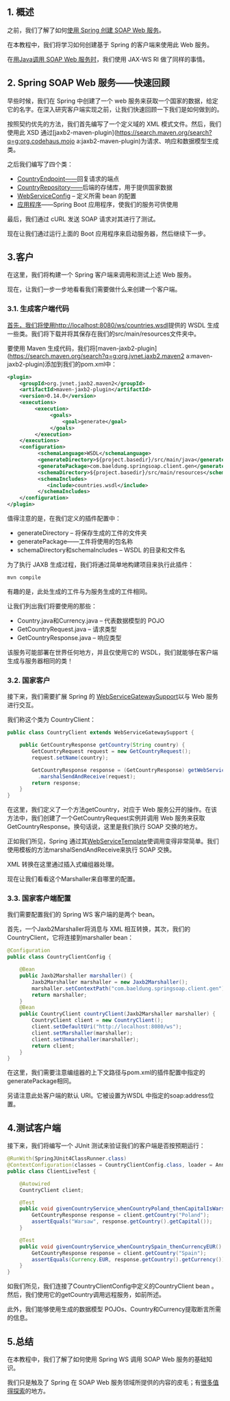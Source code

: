 ## 1. 概述

之前，我们了解了如何[使用 Spring 创建 SOAP Web 服务](https://www.baeldung.com/spring-boot-soap-web-service)。

在本教程中，我们将学习如何创建基于 Spring 的客户端来使用此 Web 服务。

在[用Java调用 SOAP Web 服务时](https://www.baeldung.com/java-soap-web-service)，我们使用 JAX-WS RI 做了同样的事情。

## 2. Spring SOAP Web 服务——快速回顾

早些时候，我们在 Spring 中创建了一个 web 服务来获取一个国家的数据，给定它的名字。在深入研究客户端实现之前，让我们快速回顾一下我们是如何做到的。

按照契约优先的方法，我们首先编写了一个定义域的 XML 模式文件。然后，我们使用此 XSD 通过[jaxb2-maven-plugin](https://search.maven.org/search?q=g:org.codehaus.mojo a:jaxb2-maven-plugin)为请求、响应和数据模型生成类。

之后我们编写了四个类：

-   [CountryEndpoint——](https://www.baeldung.com/spring-boot-soap-web-service#4-add-the-soap-web-service-endpoint)回复请求的端点
-   [CountryRepository——](https://www.baeldung.com/spring-boot-soap-web-service#4-add-the-soap-web-service-endpoint)后端的存储库，用于提供国家数据
-   [WebServiceConfig](https://www.baeldung.com/spring-boot-soap-web-service#5-the-soap-web-service-configuration-beans) – 定义所需 bean 的配置
-   [应用程序](https://www.baeldung.com/spring-boot-soap-web-service#1-build-and-run-the-project)——Spring Boot 应用程序，使我们的服务可供使用

最后，我们通过 cURL 发送 SOAP 请求对其进行了测试。

现在让我们通过运行上面的 Boot 应用程序来启动服务器，然后继续下一步。

## 3.客户

在这里，我们将构建一个 Spring 客户端来调用和测试上述 Web 服务。

现在，让我们一步一步地看看我们需要做什么来创建一个客户端。

### 3.1. 生成客户端代码

[首先，我们将使用http://localhost:8080/ws/countries.wsdl](http://localhost:8080/ws/countries.wsdl)提供的 WSDL 生成一些类。我们将下载并将其保存在我们的src/main/resources文件夹中。

要使用 Maven 生成代码，我们将[maven-jaxb2-plugin](https://search.maven.org/search?q=g:org.jvnet.jaxb2.maven2 a:maven-jaxb2-plugin)添加到我们的pom.xml中：

```xml
<plugin> 
    <groupId>org.jvnet.jaxb2.maven2</groupId>
    <artifactId>maven-jaxb2-plugin</artifactId>
    <version>0.14.0</version>
    <executions>
         <execution>
              <goals>
                  <goal>generate</goal>
              </goals>
         </execution>
    </executions>
    <configuration>
          <schemaLanguage>WSDL</schemaLanguage>
          <generateDirectory>${project.basedir}/src/main/java</generateDirectory>
          <generatePackage>com.baeldung.springsoap.client.gen</generatePackage>
          <schemaDirectory>${project.basedir}/src/main/resources</schemaDirectory>
          <schemaIncludes>
             <include>countries.wsdl</include>
          </schemaIncludes>
    </configuration>
</plugin>
```

值得注意的是，在我们定义的插件配置中：

-   generateDirectory – 将保存生成的工件的文件夹
-   generatePackage——工件将使用的包名称
-   schemaDirectory和schemaIncludes – WSDL 的目录和文件名

为了执行 JAXB 生成过程，我们将通过简单地构建项目来执行此插件：

```bash
mvn compile
```

有趣的是，此处生成的工件与为服务生成的工件相同。

让我们列出我们将要使用的那些：

-   Country.java和Currency.java – 代表数据模型的 POJO
-   GetCountryRequest.java – 请求类型
-   GetCountryResponse.java – 响应类型

该服务可能部署在世界任何地方，并且仅使用它的 WSDL，我们就能够在客户端生成与服务器相同的类！

### 3.2. 国家客户

接下来，我们需要扩展 Spring 的 [WebServiceGatewaySupport](https://docs.spring.io/spring-ws/sites/2.0/apidocs/org/springframework/ws/client/core/support/WebServiceGatewaySupport.html)以与 Web 服务进行交互。

我们称这个类为 CountryClient：

```java
public class CountryClient extends WebServiceGatewaySupport {

    public GetCountryResponse getCountry(String country) {
        GetCountryRequest request = new GetCountryRequest();
        request.setName(country);

        GetCountryResponse response = (GetCountryResponse) getWebServiceTemplate()
          .marshalSendAndReceive(request);
        return response;
    }
}
```

在这里，我们定义了一个方法getCountry，对应于 Web 服务公开的操作。在该方法中，我们创建了一个GetCountryRequest实例并调用 Web 服务来获取GetCountryResponse。换句话说，这里是我们执行 SOAP 交换的地方。

正如我们所见，Spring 通过其[WebServiceTemplate](https://docs.spring.io/spring-ws/site/apidocs/org/springframework/ws/client/core/WebServiceTemplate.html)使调用变得非常简单。我们使用模板的方法marshalSendAndReceive来执行 SOAP 交换。

XML 转换在这里通过插入式编组器处理。

现在让我们看看这个Marshaller来自哪里的配置。

### 3.3. 国家客户端配置

我们需要配置我们的 Spring WS 客户端的是两个 bean。

首先，一个Jaxb2Marshaller将消息与 XML 相互转换，其次，我们的CountryClient，它将连接到marshaller bean：

```java
@Configuration
public class CountryClientConfig {

    @Bean
    public Jaxb2Marshaller marshaller() {
        Jaxb2Marshaller marshaller = new Jaxb2Marshaller();
        marshaller.setContextPath("com.baeldung.springsoap.client.gen");
        return marshaller;
    }
    @Bean
    public CountryClient countryClient(Jaxb2Marshaller marshaller) {
        CountryClient client = new CountryClient();
        client.setDefaultUri("http://localhost:8080/ws");
        client.setMarshaller(marshaller);
        client.setUnmarshaller(marshaller);
        return client;
    }
}

```

在这里，我们需要注意编组器的上下文路径与pom.xml的插件配置中指定的generatePackage相同。

另请注意此处客户端的默认 URI。它被设置为WSDL 中指定的soap:address位置。

## 4.测试客户端

接下来，我们将编写一个 JUnit 测试来验证我们的客户端是否按预期运行：

```java
@RunWith(SpringJUnit4ClassRunner.class)
@ContextConfiguration(classes = CountryClientConfig.class, loader = AnnotationConfigContextLoader.class)
public class ClientLiveTest {

    @Autowired
    CountryClient client;

    @Test
    public void givenCountryService_whenCountryPoland_thenCapitalIsWarsaw() {
        GetCountryResponse response = client.getCountry("Poland");
        assertEquals("Warsaw", response.getCountry().getCapital());
    }

    @Test
    public void givenCountryService_whenCountrySpain_thenCurrencyEUR() {
        GetCountryResponse response = client.getCountry("Spain");
        assertEquals(Currency.EUR, response.getCountry().getCurrency());
    }
}

```

如我们所见，我们连接了CountryClientConfig中定义的CountryClient bean 。然后，我们使用它的getCountry调用远程服务，如前所述。

此外，我们能够使用生成的数据模型 POJOs、Country和Currency提取断言所需的信息。

## 5.总结

在本教程中，我们了解了如何使用 Spring WS 调用 SOAP Web 服务的基础知识。

我们只是触及了 Spring 在 SOAP Web 服务领域所提供的内容的皮毛；有[很多值得探索](https://docs.spring.io/spring-ws/docs/2.4.0.RELEASE/reference/htmlsingle/)的地方。